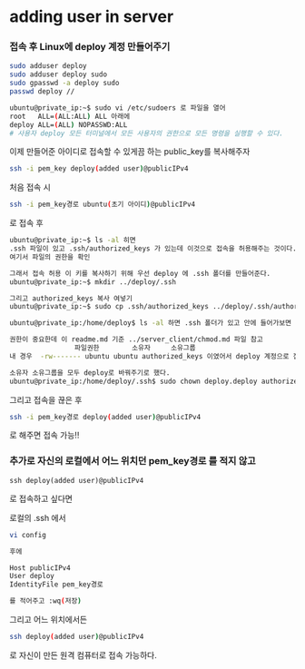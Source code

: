 # adding user in server

### 접속 후 Linux에 deploy 계정 만들어주기

```bash
sudo adduser deploy
sudo adduser deploy sudo
sudo gpasswd -a deploy sudo
passwd deploy //

ubuntu@private_ip:~$ sudo vi /etc/sudoers 로 파일을 열어
root   ALL=(ALL:ALL) ALL 아래에
deploy ALL=(ALL) NOPASSWD:ALL
# 사용자 deploy 모든 터미널에서 모든 사용자의 권한으로 모든 명령을 실행할 수 있다.
```

이제 만들어준 아이디로 접속할 수 있게끔 하는 public_key를 복사해주자

```bash
ssh -i pem_key deploy(added user)@publicIPv4
```

처음 접속 시

```bash
ssh -i pem_key경로 ubuntu(초기 아이디)@publicIPv4 
```

로 접속 후 

```bash
ubuntu@private_ip:~$ ls -al 히면
.ssh 파일이 있고 .ssh/authorized_keys 가 있는데 이것으로 접속을 허용해주는 것이다.
여기서 파일의 권한을 확인

그래서 접속 허용 이 키를 복사하기 위해 우선 deploy 에 .ssh 폴더를 만들어준다.
ubuntu@private_ip:~$ mkdir ../deploy/.ssh

그리고 authorized_keys 복사 여넣기
ubuntu@private_ip:~$ sudo cp .ssh/authorized_keys ../deploy/.ssh/authorized_keys

ubuntu@private_ip:/home/deploy$ ls -al 하면 .ssh 폴더가 있고 안에 들어가보면 키가 있다.

권한이 중요한데 이 readme.md 기준 ../server_client/chmod.md 파일 참고
				파일권한		소유자		소유그룹
내 경우  -rw------- ubuntu ubuntu authorized_keys 이였어서 deploy 계정으로 접속하기 위해서 

소유자 소유그룹을 모두 deploy로 바꿔주기로 했다.
ubuntu@private_ip:/home/deploy/.ssh$ sudo chown deploy.deploy authorized_keys

```



그리고 접속을 끊은 후 

```bash
ssh -i pem_key경로 deploy(added user)@publicIPv4
```

로 해주면 접속 가능!!



### 추가로 자신의 로컬에서 어느 위치던 pem_key경로 를 적지 않고

```
ssh deploy(added user)@publicIPv4
```

로 접속하고 싶다면

로컬의 .ssh 에서 

```bash
vi config

후에 

Host publicIPv4
User deploy
IdentityFile pem_key경로

를 적어주고 :wq(저장)
```

그리고 어느 위치에서든 

```bash
ssh deploy(added user)@publicIPv4
```

로 자신이 만든 원격 컴퓨터로 접속 가능하다.